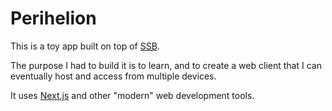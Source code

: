 # Perihelion

This is a toy app built on top of [SSB](https://scuttlebutt.nz/).

The purpose I had to build it is to learn, and to create a web client that I can eventually host and access from multiple devices.

It uses [Next.js](https://nextjs.org/) and other "modern" web development tools.

